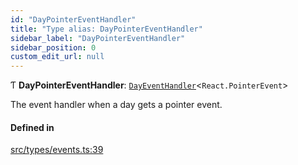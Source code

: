 ```yaml
---
id: "DayPointerEventHandler"
title: "Type alias: DayPointerEventHandler"
sidebar_label: "DayPointerEventHandler"
sidebar_position: 0
custom_edit_url: null
---
```


Ƭ **DayPointerEventHandler**: [`DayEventHandler`](/api/types/DayEventHandler.md)<`React.PointerEvent`\>

The event handler when a day gets a pointer event.

#### Defined in

[src/types/events.ts:39](https://github.com/gpbl/react-day-picker/blob/cd80be68f/src/types/events.ts#L39)
